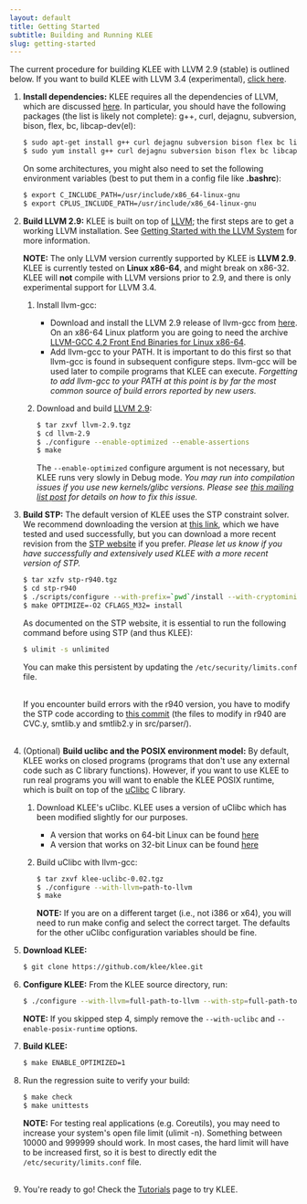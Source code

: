 ```yaml
---
layout: default
title: Getting Started
subtitle: Building and Running KLEE
slug: getting-started
---
```


The current procedure for building KLEE with LLVM 2.9 (stable) is outlined below.
If you want to build KLEE with LLVM 3.4 (experimental), [click here]({{site.baseurl}}/experimental).

1. **Install dependencies:** KLEE requires all the dependencies of LLVM, which are discussed [here](http://llvm.org/docs/GettingStarted.html#requirements). In particular, you should have the following packages (the list is likely not complete): g++, curl, dejagnu, subversion, bison, flex, bc, libcap-dev(el):

   ```bash
   $ sudo apt-get install g++ curl dejagnu subversion bison flex bc libcap-dev # Ubuntu 
   $ sudo yum install g++ curl dejagnu subversion bison flex bc libcap-devel # Fedora
   ```

   On some architectures, you might also need to set the following environment variables (best to put them in a config file like **.bashrc**):

   ```bash
   $ export C_INCLUDE_PATH=/usr/include/x86_64-linux-gnu  
   $ export CPLUS_INCLUDE_PATH=/usr/include/x86_64-linux-gnu
   ```

2. **Build LLVM 2.9:** KLEE is built on top of [LLVM](http://llvm.org); the first steps are to get a working LLVM installation. See [Getting Started with the LLVM System](http://llvm.org/docs/GettingStarted.html) for more information.

   **NOTE:** The only LLVM version currently supported by KLEE is **LLVM 2.9**. KLEE is currently tested on **Linux x86-64**, and might break on x86-32. KLEE will **not** compile with LLVM versions prior to 2.9, and there is only experimental support for LLVM 3.4. 

   1. Install llvm-gcc:
      * Download and install the LLVM 2.9 release of llvm-gcc from  [here](http://llvm.org/releases/download.html#2.9). On an x86-64 Linux platform you are going to need the archive  [LLVM-GCC 4.2 Front End Binaries for Linux x86-64](http://llvm.org/releases/2.9/llvm-gcc4.2-2.9-x86_64-linux.tar.bz2). 
      * Add llvm-gcc to your PATH. It is important to do this first so that llvm-gcc is found in subsequent configure steps. llvm-gcc will be used later to compile programs that KLEE can execute. _Forgetting to add llvm-gcc to your PATH at this point is by far the most common source of build errors reported by new users._

   2. Download and build [LLVM 2.9](http://llvm.org/releases/2.9/llvm-2.9.tgz):

      ```bash
      $ tar zxvf llvm-2.9.tgz  
      $ cd llvm-2.9  
      $ ./configure --enable-optimized --enable-assertions  
      $ make
      ```
      The `--enable-optimized` configure argument is not necessary, but KLEE runs very slowly in Debug mode.
      _You may run into compilation issues if you use new kernels/glibc versions. Please see [this mailing list post](http://www.mail-archive.com/klee-dev@imperial.ac.uk/msg01302.html) for details on how to fix this issue._

3. **Build STP:** The default version of KLEE uses the STP constraint solver. We recommend downloading the version at [this link](http://www.doc.ic.ac.uk/~cristic/klee/stp.html), which we have tested and used successfully, but you can download a more recent revision from the [STP website](http://stp.github.io/stp/) if you prefer. _Please let us know if you have successfully and extensively used KLEE with a more recent version of STP._

   ```bash
   $ tar xzfv stp-r940.tgz  
   $ cd stp-r940  
   $ ./scripts/configure --with-prefix=`pwd`/install --with-cryptominisat2  
   $ make OPTIMIZE=-O2 CFLAGS_M32= install
   ```

    As documented on the STP website, it is essential to run the following command before using STP (and thus KLEE):

   ```bash
   $ ulimit -s unlimited
   ```

   You can make this persistent by updating the `/etc/security/limits.conf` file.<br/><br/>

   If you encounter build errors with the r940 version, you have to modify the STP code according to [this commit](https://github.com/stp/stp/commit/ece1a55fb367bd905078baca38476e35b4df06c3) (the files to modify in r940 are CVC.y, smtlib.y and smtlib2.y in src/parser/).<br/><br/>  

4. (Optional) **Build uclibc and the POSIX environment model:** By default, KLEE works on closed programs (programs that don't use any external code such as C library functions). However, if you want to use KLEE to run real programs you will want to enable the KLEE POSIX runtime, which is built on top of the [uClibc](http://uclibc.org) C library.

   1. Download KLEE's uClibc. KLEE uses a version of uClibc which has been modified slightly for our purposes.
      * A version that works on 64-bit Linux can be found [here](http://www.doc.ic.ac.uk/~cristic/klee/klee-uclibc-x64.html)
      * A version that works on 32-bit Linux can be found [here](http://www.doc.ic.ac.uk/~cristic/klee/klee-uclibc-i386.html)

   2. Build uClibc with llvm-gcc:
   
      ```bash
      $ tar zxvf klee-uclibc-0.02.tgz  
      $ ./configure --with-llvm=path-to-llvm
      $ make
      ```

      **NOTE:** If you are on a different target (i.e., not i386 or x64), you will need to run make config and select the correct target. The defaults for the other uClibc configuration variables should be fine.

5. **Download KLEE:**

   ```bash
   $ git clone https://github.com/klee/klee.git
   ```

6. **Configure KLEE:** From the KLEE source directory, run:

   ```bash
   $ ./configure --with-llvm=full-path-to-llvm --with-stp=full-path-to-stp/install --with-uclibc=full-path-to-klee-uclibc --enable-posix-runtime
   ```

   **NOTE:** If you skipped step 4, simply remove the `--with-uclibc` and `--enable-posix-runtime` options.

7. **Build KLEE:**

   ```bash
   $ make ENABLE_OPTIMIZED=1
   ```

8. Run the regression suite to verify your build:

   ```bash
   $ make check  
   $ make unittests  
   ```

   **NOTE:** For testing real applications (e.g. Coreutils), you may need to increase your system's open file limit (ulimit -n). Something between 10000 and 999999 should work. In most cases, the hard limit will have to be increased first, so it is best to directly edit the `/etc/security/limits.conf` file.<br/><br/>

9. You're ready to go! Check the [Tutorials]({{site.baseurl}}/tutorials) page to try KLEE.
